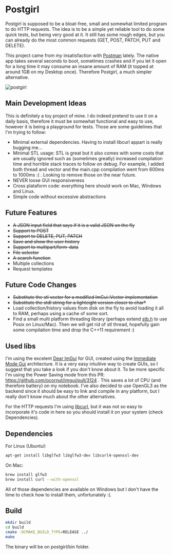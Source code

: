 # Postgirl
Postgirl is supposed to be a bloat-free, small and somewhat limited program to do HTTP requests. The idea is to be a simple yet reliable tool to do some quick tests, but being very good at it. It still has some rough edges, but you can already do the most common requests (GET, POST, PATCH, PUT and DELETE).

This project came from my insatisfaction with [Postman](https://www.getpostman.com/) lately. The native app takes several seconds to boot, sometimes crashes and if you let it open for a long time it may consume an insane amount of RAM (it topped at around 1GB on my Desktop once). Therefore Postgirl, a much simpler alternative.

![postgirl](../assets/images/postgirl_new_interface.png?raw=true)

## Main Development Ideas
This is definitely a toy project of mine. I do indeed pretend to use it on a daily basis, therefore it must be somewhat functional and easy to use, however it is being a playground for tests. Those are some guidelines that I'm trying to follow:

* Minimal external dependencies. Having to install libcurl appart is really bugging me...
* Minimal STL usage: STL is great but it also comes with some costs that are usually ignored such as (sometimes greatly) increased compilation time and horrible stack traces to follow on debug. For example, I added both thread and vector and the main.cpp compilation went from 600ms to 1000ms :( . Looking to remove those on the near future.
* NEVER loose GUI responsiveness
* Cross plataform code: everything here should work on Mac, Windows and Linux.
* Simple code without excessive abstractions

## Future Features
* ~~A JSON input field that says if it is a valid JSON on the fly~~
* ~~Support to POST~~
* ~~Support to DELETE, PUT, PATCH~~
* ~~Save and show the user history~~
* ~~Support to multipart/form-data~~
* ~~File selector~~
* ~~A search function~~
* Multiple collections
* Request templates

## Future Code Changes
* ~~Substitute the stl vector for a modified ImGui::Vector implementation~~
* ~~Substitute the stdl string for a lighteight version closer to char*~~
* Load collection/history values from disk on the fly to avoid loading it all to RAM, perhaps using a cache of some sort.
* Find a small multi platform threading library (perhaps extend [stb.h](https://github.com/nothings/stb/) to use Posix on Linux/Mac). Then we will get rid of stl thread, hopefully gain some compilation time and drop the C++11 requirement :)

## Used libs
I'm using the excelent [Dear ImGui](https://github.com/ocornut/imgui) for GUI, created using the [Immediate Mode Gui](https://www.youtube.com/watch?v=Z1qyvQsjK5Y) architecture. It is a very easy intuitive way to create GUIs, so I suggest that you take a look if you don't know about it. To be more specific I'm using the Power Saving mode from this PR: https://github.com/ocornut/imgui/pull/3124 . This saves a lot of CPU (and therefore battery) on my notebook. I've also decided to use OpenGL3 as the backend since it should be easy to link and compile in any platform, but I really don't know much about the other alternatives.

For the HTTP requests I'm using [libcurl](https://curl.haxx.se/libcurl/), but it was not so easy to incorporate it's code in here so you should install it on your system (check Dependencies).


## Dependencies
For Linux (Ubuntu):
```sh
apt-get install libglfw3 libglfw3-dev libcurl4-openssl-dev
```

On Mac:
```sh
brew install glfw3
brew install curl --with-openssl
```

All of those dependencies are available on Windows but I don't have the time to check how to install them, unfortunately :(.

## Build
```sh
mkdir build
cd build
cmake -DCMAKE_BUILD_TYPE=RELEASE ../
make
```

The binary will be on postgirl/bin folder.
